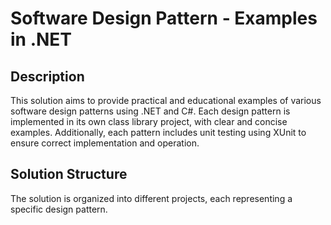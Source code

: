 # Software Design Pattern - Examples in .NET

## Description

This solution aims to provide practical and educational examples of various software design patterns using .NET and C#. Each design pattern is implemented in its own class library project, with clear and concise examples. Additionally, each pattern includes unit testing using XUnit to ensure correct implementation and operation.

## Solution Structure

The solution is organized into different projects, each representing a specific design pattern.
